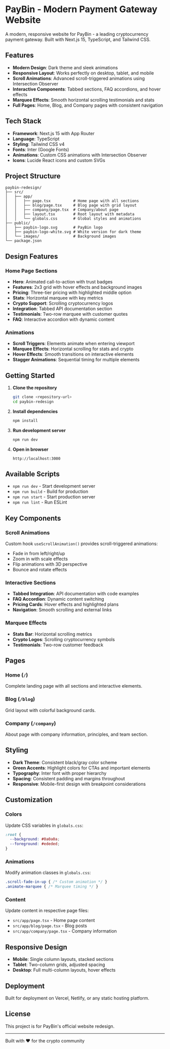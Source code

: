 # PayBin - Modern Payment Gateway Website

A modern, responsive website for PayBin - a leading cryptocurrency payment gateway. Built with Next.js 15, TypeScript, and Tailwind CSS.

## Features

- **Modern Design**: Dark theme and sleek animations
- **Responsive Layout**: Works perfectly on desktop, tablet, and mobile
- **Scroll Animations**: Advanced scroll-triggered animations using Intersection Observer
- **Interactive Components**: Tabbed sections, FAQ accordions, and hover effects
- **Marquee Effects**: Smooth horizontal scrolling testimonials and stats
- **Full Pages**: Home, Blog, and Company pages with consistent navigation

## Tech Stack

- **Framework**: Next.js 15 with App Router
- **Language**: TypeScript
- **Styling**: Tailwind CSS v4
- **Fonts**: Inter (Google Fonts)
- **Animations**: Custom CSS animations with Intersection Observer
- **Icons**: Lucide React icons and custom SVGs

## Project Structure

```
paybin-redesign/
├── src/
│   ├── app/
│   │   ├── page.tsx          # Home page with all sections
│   │   ├── blog/page.tsx     # Blog page with grid layout
│   │   ├── company/page.tsx  # Company/about page
│   │   ├── layout.tsx        # Root layout with metadata
│   │   └── globals.css       # Global styles and animations
├── public/
│   ├── paybin-logo.svg       # PayBin logo
│   ├── paybin-logo-white.svg # White version for dark theme
│   └── images/               # Background images
└── package.json
```

## Design Features

### Home Page Sections
- **Hero**: Animated call-to-action with trust badges
- **Features**: 2x3 grid with hover effects and background images
- **Pricing**: Three-tier pricing with highlighted middle option
- **Stats**: Horizontal marquee with key metrics
- **Crypto Support**: Scrolling cryptocurrency logos
- **Integration**: Tabbed API documentation section
- **Testimonials**: Two-row marquee with customer quotes
- **FAQ**: Interactive accordion with dynamic content

### Animations
- **Scroll Triggers**: Elements animate when entering viewport
- **Marquee Effects**: Horizontal scrolling for stats and crypto
- **Hover Effects**: Smooth transitions on interactive elements
- **Stagger Animations**: Sequential timing for multiple elements

## Getting Started

1. **Clone the repository**
   ```bash
   git clone <repository-url>
   cd paybin-redesign
   ```

2. **Install dependencies**
   ```bash
   npm install
   ```

3. **Run development server**
   ```bash
   npm run dev
   ```

4. **Open in browser**
   ```
   http://localhost:3000
   ```

## Available Scripts

- `npm run dev` - Start development server
- `npm run build` - Build for production
- `npm run start` - Start production server
- `npm run lint` - Run ESLint

## Key Components

### Scroll Animations
Custom hook `useScrollAnimation()` provides scroll-triggered animations:
- Fade in from left/right/up
- Zoom in with scale effects
- Flip animations with 3D perspective
- Bounce and rotate effects

### Interactive Sections
- **Tabbed Integration**: API documentation with code examples
- **FAQ Accordion**: Dynamic content switching
- **Pricing Cards**: Hover effects and highlighted plans
- **Navigation**: Smooth scrolling and external links

### Marquee Effects
- **Stats Bar**: Horizontal scrolling metrics
- **Crypto Logos**: Scrolling cryptocurrency symbols
- **Testimonials**: Two-row customer feedback

## Pages

### Home (`/`)
Complete landing page with all sections and interactive elements.

### Blog (`/blog`)
Grid layout with colorful background cards.

### Company (`/company`)
About page with company information, principles, and team section.

## Styling

- **Dark Theme**: Consistent black/gray color scheme
- **Green Accents**: Highlight colors for CTAs and important elements
- **Typography**: Inter font with proper hierarchy
- **Spacing**: Consistent padding and margins throughout
- **Responsive**: Mobile-first design with breakpoint considerations

## Customization

### Colors
Update CSS variables in `globals.css`:
```css
:root {
  --background: #0a0a0a;
  --foreground: #ededed;
}
```

### Animations
Modify animation classes in `globals.css`:
```css
.scroll-fade-in-up { /* Custom animation */ }
.animate-marquee { /* Marquee timing */ }
```

### Content
Update content in respective page files:
- `src/app/page.tsx` - Home page content
- `src/app/blog/page.tsx` - Blog posts
- `src/app/company/page.tsx` - Company information

## Responsive Design

- **Mobile**: Single column layouts, stacked sections
- **Tablet**: Two-column grids, adjusted spacing
- **Desktop**: Full multi-column layouts, hover effects

## Deployment

Built for deployment on Vercel, Netlify, or any static hosting platform.

## License

This project is for PayBin's official website redesign.

---

Built with ❤️ for the crypto community
